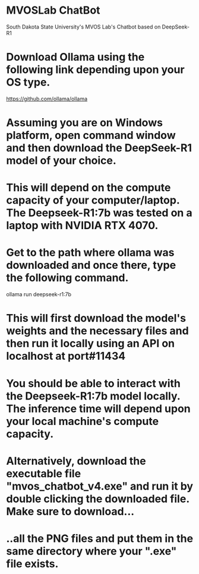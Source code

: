 # MVOSLab ChatBot
 South Dakota State University's MVOS Lab's Chatbot based on DeepSeek-R1
 # Download Ollama using the following link depending upon your OS type.
 https://github.com/ollama/ollama
 # Assuming you are on Windows platform, open command window and then download the DeepSeek-R1 model of your choice.
 # This will depend on the compute capacity of your computer/laptop. The Deepseek-R1:7b was tested on a laptop with NVIDIA RTX 4070.
 # Get to the path where ollama was downloaded and once there, type the following command.
 ollama run deepseek-r1:7b
 # This will first download the model's weights and the necessary files and then run it locally using an API on localhost at port#11434
 # You should be able to interact with the Deepseek-R1:7b model locally. The inference time will depend upon your local machine's compute capacity.
 # Alternatively, download the executable file "mvos_chatbot_v4.exe" and run it by double clicking the downloaded file. Make sure to download...
 # ..all the PNG files and put them in the same directory where your ".exe" file exists.



